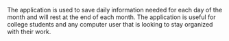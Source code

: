 The application is used to save daily information needed for each day of the month and will rest at the end of each month. The application is useful for college students and any computer user that is looking to stay organized with their work.
